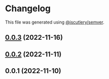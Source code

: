 # Changelog

This file was generated using [@jscutlery/semver](https://github.com/jscutlery/semver).

## [0.0.3](https://github.com/otwld/ecosystem/compare/apps-api-otwld-fr-0.0.2...apps-api-otwld-fr-0.0.3) (2022-11-16)



## [0.0.2](https://github.com/otwld/ecosystem/compare/apps-api-otwld-fr-0.0.1...apps-api-otwld-fr-0.0.2) (2022-11-11)



## 0.0.1 (2022-11-10)
